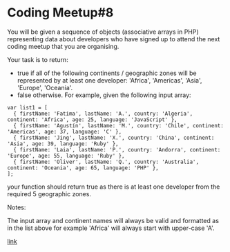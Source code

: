 # Coding Meetup#8

You will be given a sequence of objects (associative arrays in PHP) representing data about developers who have signed up to attend the next coding meetup that you are organising.

Your task is to return:

- true if all of the following continents / geographic zones will be represented by at least one developer: 'Africa', 'Americas', 'Asia', 'Europe', 'Oceania'.
- false otherwise.
For example, given the following input array:
```
var list1 = [
  { firstName: 'Fatima', lastName: 'A.', country: 'Algeria', continent: 'Africa', age: 25, language: 'JavaScript' },
  { firstName: 'Agustín', lastName: 'M.', country: 'Chile', continent: 'Americas', age: 37, language: 'C' },
  { firstName: 'Jing', lastName: 'X.', country: 'China', continent: 'Asia', age: 39, language: 'Ruby' },
  { firstName: 'Laia', lastName: 'P.', country: 'Andorra', continent: 'Europe', age: 55, language: 'Ruby' },
  { firstName: 'Oliver', lastName: 'Q.', country: 'Australia', continent: 'Oceania', age: 65, language: 'PHP' },
];
```
your function should return true as there is at least one developer from the required 5 geographic zones.

Notes:

The input array and continent names will always be valid and formatted as in the list above for example 'Africa' will always start with upper-case 'A'.



[link](https://www.codewars.com/kata/coding-meetup-number-8-higher-order-functions-series-will-all-continents-be-represented)